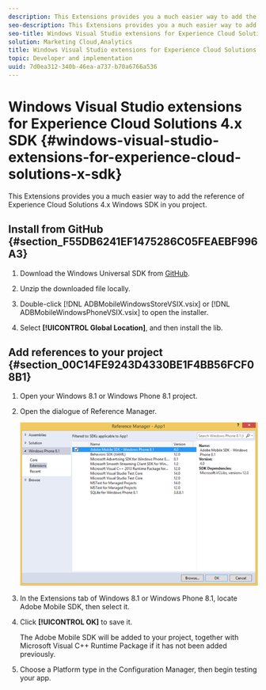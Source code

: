 ```yaml
---
description: This Extensions provides you a much easier way to add the reference of Experience Cloud Solutions 4.x Windows SDK in you project.
seo-description: This Extensions provides you a much easier way to add the reference of Experience Cloud Solutions 4.x Windows SDK in you project.
seo-title: Windows Visual Studio extensions for Experience Cloud Solutions 4.x SDK
solution: Marketing Cloud,Analytics
title: Windows Visual Studio extensions for Experience Cloud Solutions 4.x SDK
topic: Developer and implementation
uuid: 7d0ea312-340b-46ea-a737-b70a6766a536
---
```


# Windows Visual Studio extensions for Experience Cloud Solutions 4.x SDK {#windows-visual-studio-extensions-for-experience-cloud-solutions-x-sdk}

This Extensions provides you a much easier way to add the reference of Experience Cloud Solutions 4.x Windows SDK in you project.

## Install from GitHub {#section_F55DB6241EF1475286C05FEAEBF996A3}

1. Download the Windows Universal SDK from [GitHub](https://github.com/Adobe-Marketing-Cloud/mobile-services/releases). 
1. Unzip the downloaded file locally. 
1. Double-click [!DNL ADBMobileWindowsStoreVSIX.vsix] or [!DNL ADBMobileWindowsPhoneVSIX.vsix] to open the installer. 

1. Select **[!UICONTROL Global Location]**, and then install the lib.

## Add references to your project {#section_00C14FE9243D4330BE1F4BB56FCF08B1}

1. Open your Windows 8.1 or Windows Phone 8.1 project. 
1. Open the dialogue of Reference Manager.

   ![](assets/ref_manager.png)

1. In the Extensions tab of Windows 8.1 or Windows Phone 8.1, locate Adobe Mobile SDK, then select it. 
1. Click **[!UICONTROL OK]** to save it.

   The Adobe Mobile SDK will be added to your project, together with Microsoft Visual C++ Runtime Package if it has not been added previously. 

1. Choose a Platform type in the Configuration Manager, then begin testing your app.


